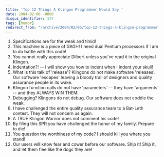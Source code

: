 ```yaml
---
title: 'Top 12 Things A Klingon Programmer Would Say '
date: 2004-02-06 -0800
disqus_identifier: 177
tags: [humor]
redirect_from: "/archive/2004/02/05/top-12-things-a-klingon-programmer-would-say.aspx/"
---
```


1.  Specifications are for the weak and timid!
2.  This machine is a piece of GAGH! I need dual Pentium processors if I
    am to do battle with this code!
3.  You cannot really appreciate Dilbert unless you've read it in the
    original Klingon.
4.  Indentation?! -- I will show you how to indent when I indent your
    skull!
5.  What is this talk of 'release'? Klingons do not make software
    'releases'. Our software 'escapes' leaving a bloody trail of
    designers and quality assurance people in its wake.
6.  Klingon function calls do not have 'parameters' -- they have
    'arguments' -- and they ALWAYS WIN THEM.
7.  Debugging? Klingons do not debug. Our software does not coddle the
    weak.
8.  I have challenged the entire quality assurance team to a Bat-Leth
    contest. They will not concern us again.
9.  A TRUE Klingon Warrior does not comment his code!
10. By filing this SPR you have challenged the honor of my family.
    Prepare to die!
11. You question the worthiness of my code? I should kill you where you
    stand!
12. Our users will know fear and cower before our software. Ship it!
    Ship it, and let them flee like the dogs they are!


